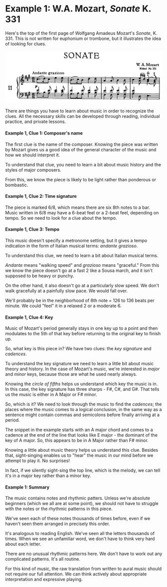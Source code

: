 # Example 1: W.A. Mozart, _Sonate_ K. 331

Here's the top of the first page of Wolfgang Amadeus Mozart's _Sonate_, K. 331. This is not written for euphonium or trombone, but it illustrates the idea of looking for clues. 
  
![](images/mozart-sonate-k331.png)

There are things you have to learn about music in order to recognize the clues. All the necessary skills can be developed through reading, individual practice, and private lessons. 

#### Example 1, Clue 1: Composer's name

The first clue is the name of the composer. Knowing the piece was written by Mozart gives us a good idea of the general character of the music and how we should interpret it. 

To understand that clue, you need to learn a bit about music history and the styles of major composers. 

From this, we know the piece is likely to be light rather than ponderous or bombastic. 

#### Example 1, Clue 2: Time signature 

The piece is marked 6/8, which means there are six 8th notes to a bar. Music written in 6/8 may have a 6-beat feel or a 2-beat feel, depending on tempo. So we need to look for a clue about the tempo.

#### Example 1, Clue 3: Tempo 

This music doesn't specify a metronome setting, but it gives a tempo indication in the form of Italian musical terms: _andante grazioso_. 

To understand this clue, we need to learn a bit about Italian musical terms.

_Andante_ means "walking speed" and _grazioso_ means "graceful." From this we know the piece doesn't go at a fast 2 like a Sousa march, and it isn't supposed to be heavy or punchy. 

On the other hand, it also doesn't go at a particularly slow speed. We don't walk gracefully at a painfully slow pace. We would fall over.

We'll probably be in the neighborhood of 8th note = 126 to 136 beats per minute. We could "feel" it in a relaxed 2 or a moderate 6. 

#### Example 1, Clue 4: Key 

Music of Mozart's period generally stays in one key up to a point and then modulates to the 5th of that key before returning to the original key to finish up. 

So, what key is this piece in? We have two clues: the _key signature_ and _cadences_. 

To understand the key signature we need to learn a little bit about music theory and history. In the case of Mozart's music, we're interested in _major_ and _minor_ keys, because those are what he used nearly always.

Knowing the _circle of fifths_ helps us understand which key the music is in. In this case, the key signature has three sharps - F#, C#, and G#. That tells us the music is either in A Major or F# minor.

So, which is it? We need to look through the music to find the _cadences_; the places where the music comes to a logical conclusion, in the same way as a sentence might contain commas and semicolons before finally arriving at a period. 

The snippet in the example starts with an A major chord and comes to a cadence at the end of the line that looks like E major - the dominant of the key of A major. So, this appears to be in A Major rather than F# minor. 

Knowing a little about music theory helps us understand this clue. Besides that, sight-singing enables us to "hear" the music in our mind before we attempt to play it. No surprises! 

In fact, if we silently sight-sing the top line, which is the melody, we can tell it's in a major key rather than a minor key. 

#### Example 1: Summary 

The music contains notes and rhythmic patters. Unless we're absolute beginners (which we all are at some point), we should not have to struggle with the notes or the rhythmic patterns in this piece. 

We've seen each of these notes thousands of times before, even if we haven't seen them arranged in precisely this order. 

It's analogous to reading English. We've seen all the letters thousands of times. When we see an unfamiliar word, we don't have to think very hard about each letter. 

There are no unusual rhythmic patterns here. We don't have to work out any complicated patterns. It's all routine.

For this kind of music, the raw translation from written to aural music should not require our full attention. We can think actively about appropriate interpretation and expressive playing. 

